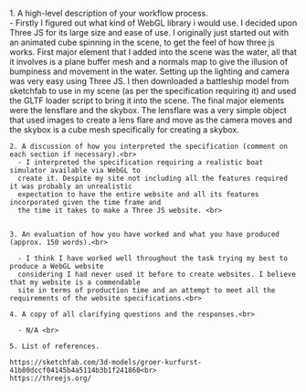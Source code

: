 <p>1. A high-level description of your workflow process.<br>
      - Firstly I figured out what kind of WebGL library i would use. I decided upon Three JS
      for its large size and ease of use. I originally just started out with an animated cube 
      spinning in the scene, to get the feel of how three js works. First major element that I
      added into the scene was the water, all that it involves is a plane buffer mesh and a normals
      map to give the illusion of bumpiness and movement in the water. Setting up the lighting and 
      camera was very easy using Three JS. I then downloaded a battleship model from sketchfab
      to use in my scene (as per the specification requiring it) and used the GLTF loader script 
      to bring it into the scene. The final major elements were the lensflare and the skybox. The 
      lensflare was a very simple object that used images to create a lens flare and move as the camera
      moves and the skybox is a cube mesh specifically for creating a skybox. <br>

    2. A discussion of how you interpreted the specification (comment on each section if necessary).<br>
      - I interpreted the specification requiring a realistic boat simulator available via WebGL to 
      create it. Despite my site not including all the features required it was probably an unrealistic 
      expectation to have the entire website and all its features incorporated given the time frame and 
      the time it takes to make a Three JS website. <br>


    3. An evaluation of how you have worked and what you have produced (approx. 150 words).<br>

      - I think I have worked well throughout the task trying my best to produce a WebGL website 
      considering I had never used it before to create websites. I believe that my website is a commendable
      site in terms of production time and an attempt to meet all the requirements of the website specifications.<br>

    4. A copy of all clarifying questions and the responses.<br>

      - N/A <br>

    5. List of references.
  
    https://sketchfab.com/3d-models/groer-kurfurst-41b80dccf04145b4a5114b3b1f241860<br> 
    https://threejs.org/

  </p>
